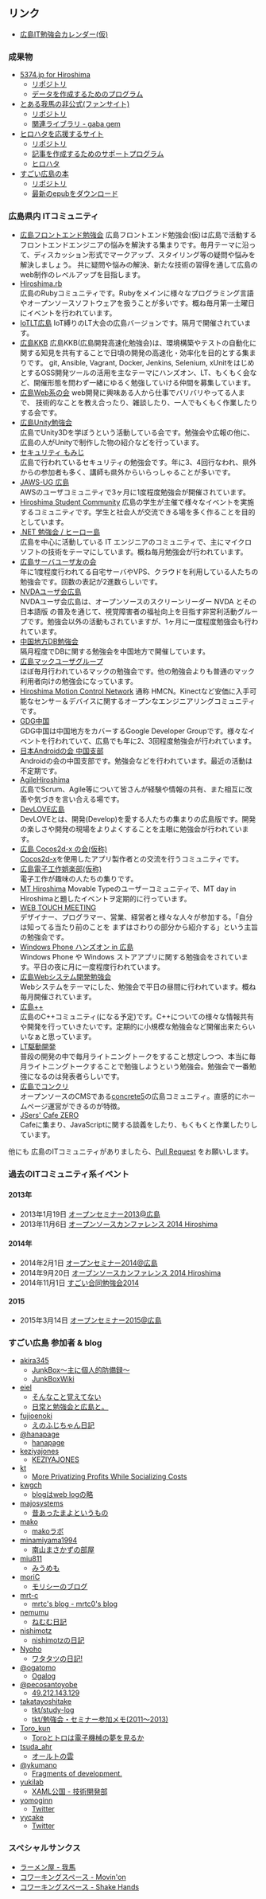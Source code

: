 ---
---
## リンク

* [広島IT勉強会カレンダー(仮)](https://www.google.com/calendar/embed?src=5udlp7brhcnbuv0mq7t0jcmh04@group.calendar.google.com&ctz=Asia/Tokyo)


### 成果物

* [5374.jp for Hiroshima](http://hiroshima.5374.jp/)
  * [リポジトリ](https://github.com/great-h/5374)
  * [データを作成するためのプログラム](https://github.com/great-h/5374-csv-generator-in-hiroshima)
* [とある我馬の非公式(ファンサイト)](http://gaba.eiel.info)
  * [リポジトリ](https://github.com/eiel/gaba.eiel.info)
  * [関連ライブラリ - gaba gem](https://github.com/eiel/gaba)
* [ヒロハタを応援するサイト](/hirohata/)
  * [リポジトリ](https://github.com/great-h/hirohata)
  * [記事を作成するためのサポートプログラム](https://github.com/great-h/hirohata-reporter)
  * [ヒロハタ](http://hiro-hata.com/)
* [すごい広島の本](http://great-h-book.eiel.info/)
  * [リポジトリ](https://github.com/great-h/great-h-book)
  * [最新のepubをダウンロード](http://great-h-book.eiel.info/great-h-book.epub)

### 広島県内 ITコミュニティ

* [広島フロントエンド勉強会](https://hfe.connpass.com/) 広島フロントエンド勉強会(仮)は広島で活動するフロントエンドエンジニアの悩みを解決する集まりです。毎月テーマに沿って、ディスカッション形式でマークアップ、スタイリング等の疑問や悩みを解決しましょう。 共に疑問や悩みの解決、新たな技術の習得を通して広島のweb制作のレベルアップを目指します。
* [Hiroshima.rb](http://hiroshimarb.github.io/)<br>広島のRubyコミュニティです。Rubyをメインに様々なプログラミング言語やオープンソースソフトウェアを扱うことが多いです。概ね毎月第一土曜日にイベントを行われています。
* [IoTLT広島](https://www.facebook.com/groups/976816062402231/) IoT縛りのLT大会の広島バージョンです。隔月で開催されています。
* [広島KKB](https://h-kkb.connpass.com/) 広島KKB(広島開発高速化勉強会)は、環境構築やテストの自動化に関する知見を共有することで日頃の開発の高速化・効率化を目的とする集まりです。 git, Ansible, Vagrant, Docker, Jenkins, Selenium, xUnitをはじめとするOSS開発ツールの活用を主なテーマにハンズオン、LT、もくもく会など、開催形態を問わず一緒にゆるく勉強していける仲間を募集しています。
* [広島Web系の会](https://hiroweb.connpass.com/) web開発に興味ある人から仕事でバリバリやってる人まで、 技術的なことを教え合ったり、雑談したり、一人でもくもく作業したりする会です。
* [広島Unity勉強会](http://hiroshima-unity.jimdo.com/)<br>広島でUnity3Dを学ぼうという活動している会です。勉強会や広報の他に、広島の人がUnityで制作した物の紹介などを行っています。
* [セキュリティ もみじ](https://sites.google.com/site/secmomiji/)<br>広島で行われているセキュリティの勉強会です。年に3、4回行なわれ、県外からの参加者も多く、講師も県外からいらっしゃることが多いです。
* [JAWS-UG 広島](http://jaws-ug.jp/bc/hiroshima/)<br>AWSのユーザコミュニティで3ヶ月に1度程度勉強会が開催されています。
* [Hiroshima Student Community](https://hsc.connpass.com/) 広島の学生が主催で様々なイベントを実施するコミュニティです。学生と社会人が交流できる場を多く作ることを目的としています。
* [.NET 勉強会 / ヒーロー島](http://heroshima.jp/)<br>広島を中心に活動している IT エンジニアのコミュニティで、主にマイクロソフトの技術をテーマにしています。概ね毎月勉強会が行われています。
* [広島サーバユーザ友の会](http://server-h.github.io/)<br>年に1度程度行われてる自宅サーバやVPS、クラウドを利用している人たちの勉強会です。回数の表記が2進数らしいです。
* [NVDAユーザ会広島](http://ja.nishimotz.com/nvda_hiroshima)<br>NVDAユーザ会広島は、オープンソースのスクリーンリーダー NVDA とその 日本語版 の普及を通じて、視覚障害者の福祉向上を目指す非営利活動グループです。勉強会以外の活動もされていますが、1ヶ月に一度程度勉強会も行われています。
* [中国地方DB勉強会](http://dbstudychugoku.github.io/)<br>隔月程度でDBに関する勉強会を中国地方で開催しています。
* [広島マックユーザグループ](http://hiroshima.mac-ug.net/)<br>ほぼ毎月行われているマックの勉強会です。他の勉強会よりも普通のマック利用者向けの勉強会になっています。
* [Hiroshima Motion Control Network](https://www.facebook.com/HiroshimaMotionControlNetwork) 通称 HMCN。Kinectなど安価に入手可能なセンサー＆デバイスに関するオープンなエンジニアリングコミュニティです。
* [GDG中国](https://sites.google.com/site/gdgchugokuofficial/)<br>GDG中国は中国地方をカバーするGoogle Developer Groupです。様々なイベントを行われていて、広島でも年に2、3回程度勉強会が行われています。
* [日本Androidの会 中国支部](http://www.android-group.jp/index.php?%A5%EF%A1%BC%A5%AD%A5%F3%A5%B0%A5%B0%A5%EB%A1%BC%A5%D7%2F%C3%E6%B9%F1%BB%D9%C9%F4)<br>Androidの会の中国支部です。勉強会などを行われています。最近の活動は不定期です。
* [AgileHiroshima](https://www.facebook.com/AgileHiroshima/)<br>広島でScrum、Agile等について皆さんが経験や情報の共有、また相互に改善や気づきを言い合える場です。
* [DevLOVE広島](https://www.facebook.com/groups/657965497630510/)<br>DevLOVEとは、開発(Develop)を愛する人たちの集まりの広島版です。開発の楽しさや開発の現場をよりよくすることを主眼に勉強会が行われています。
* [広島 Cocos2d-x の会(仮称)](http://hsc2dx.sblo.jp)<br>[Cocos2d-x](http://www.cocos2d-x.org/)を使用したアプリ製作者との交流を行うコミュニティです。
* [広島電子工作娯楽部(仮称)](https://www.facebook.com/groups/359376677490481/)<br>電子工作が趣味の人たちの集りです。
* [MT Hiroshima](https://www.mt-hiroshima.net) Movable Typeのユーザーコミュニティで、MT day in Hiroshimaと題したイベントヲ定期的に行っています。
* [WEB TOUCH MEETING](http://webtouchmeeting.com/)<br>デザイナー、プログラマー、営業、経営者と様々な人々が参加する。「自分は知ってる当たり前のことを
まずはさわりの部分から紹介する」という主旨の勉強会です。
* [Windows Phone ハンズオン in 広島](https://www.facebook.com/groups/273162962715808/)<br>Windows Phone や Windows ストアアプリに関する勉強会をされています。平日の夜に月に一度程度行われています。
* [広島Webシステム開発勉強会](https://twitter.com/hwebsys)<br>Webシステムをテーマにした、勉強会で平日の昼間に行われています。概ね毎月開催されています。
* [広島++](http://hiroshima-plus-plus.github.io/)<br>広島のC++コミュニティ(になる予定)です。C++についての様々な情報共有や開発を行っていきたいです。定期的に小規模な勉強会など開催出来たらいいなぁと思っています。
* [LT駆動開発](http://ltdd.doorkeeper.jp/)<br>普段の開発の中で毎月ライトニングトークをすること想定しつつ、本当に毎月ライトニングトークすることで勉強しようという勉強会。勉強会で一番勉強になるのは発表者らしいです。
* [広島でコンクリ](https://www.facebook.com/groups/concrete5hiroshima/)<br>オープンソースのCMSである[concrete5](http://concrete5-japan.org/)の広島コミュニティ。直感的にホームページ運営ができるのが特徴。
* [JSers' Cafe ZERO](http://jczero.doorkeeper.jp)<br>Cafeに集まり、JavaScriptに関する談義をしたり、もくもくと作業したりしています。


他にも 広島のITコミュニティがありましたら、[Pull Request](https://github.com/great-h/great-h.github.io/pulls) をお願いします。


### 過去のITコミュニティ系イベント

#### 2013年

* 2013年1月19日 [オープンセミナー2013@広島](http://osh-web.github.io/2013/)
* 2013年11月6日 [オープンソースカンファレンス 2014 Hiroshima](http://www.ospn.jp/osc2013-hiroshima/)

#### 2014年

* 2014年2月1日 [オープンセミナー2014@広島](http://osh-2014.github.io/)
* 2014年9月20日 [オープンソースカンファレンス 2014 Hiroshima](http://www.ospn.jp/osc2014-hiroshima/)
* 2014年11月1日 [すごい合同勉強会2014](https://github.com/LTDD/Sessions/wiki/%E3%81%99%E3%81%94%E3%81%84%E5%90%88%E5%90%8C%E5%8B%89%E5%BC%B7%E4%BC%9A2014)

#### 2015

* 2015年3月14日 [オープンセミナー2015@広島](http://osh-web.github.io/2015/)


### すごい広島 参加者 & blog

* [akira345](https://github.com/akira345)
  * [JunkBox～主に個人的防備録～](http://akira-junkbox.blogspot.jp)
  * [JunkBoxWiki](http://www.wicurio.com/junkbox/)
* [eiel](http://eiel.info/)
  * [そんなこと覚えてない](http://blog.eiel.info/)
  * [日常と勉強会と広島と。](http://eielh-life.tumblr.com/)
* [fujioenoki](https://github.com/fujioenoki)
  * [えのふじちゃん日記](http://enofujityan.tumblr.com/)
* [@hanapage](https://twitter.com/hanapage)
  * [hanapage](http://hanapage.wordpress.com/)
* [keziyajones](https://github.com/keziyajones)
  * [KEZIYAJONES](http://keziyajones.jp/)
* [kt](https://twitter.com/kt_kyoto)
  * [More Privatizing Profits While Socializing Costs](http://goldbergvariations.tumblr.com/)
* [kwgch](http://twitter.com/ducky19999)
  * [blogはweb logの略](http://kwgch.github.io/)
* [majosystems](https://github.com/majosystems)
  * [昔あったまよというもの](http://majosystems.com/)
* [mako](https://github.com/makowis)
  * [makoラボ](http://mako-wis.hatenablog.com/)
* [minamiyama1994](https://github.com/minamiyama1994)
  * [南山まさかずの部屋](http://b-world.org/)
* [miu811](https://github.com/miu811)
  * [みうめも](http://miu811.blogspot.jp/)
* [moriC](https://github.com/moriC)
  * [モリシーのブログ](http://moric.github.io/)
* [mrt-c](https://github.com/mrt-k)
  * [mrtc's blog - mrtc0's blog](http://mrt-k.github.io/)
* [nemumu](https://github.com/nemumu)
  * [ねむむ日記](http://nemumu.hateblo.jp/)
* [nishimotz](https://github.com/nishimotz)
  * [nishimotzの日記](http://d.nishimotz.com)
* [Nyoho](http://nyoho.jp/)
  * [ワタタツの日記!](http://nyoho.jp/diary/)
* [@ogatomo](https://twitter.com/ogatomo)
  * [Ogalog](http://blog.ogatomo.com/)
* [@pecosantoyobe](https://twitter.com/pecosantoyobe)
  * [49.212.143.129](http://tfrkd.org/)
* [takatayoshitake](http://twitter.com/takatayoshitake)
  * [tkt/study-log](http://tkt-study.tumblr.com/)
  * [tkt/勉強会・セミナー参加メモ(2011～2013)](http://tktstudy.blogspot.jp/)
* [Toro_kun](https://twitter.com/Toro_kun)
  * [Toroとトロは電子機械の夢を見るか](http://106n.net/toro/blog/)
* [tsuda_ahr](http://twitter.com/tsuda_ahr)
  * [オールトの雲](http://ooltcloud.expressweb.jp/)
* [@ykumano](https://twitter.com/ykumano/)
  * [Fragments of development.](http://ykumano.tumblr.com/)
* [yukilab](https://twitter.com/yukilab)
  * [XAML公国 - 技術開発部](http://yukilab3.blog.fc2.com/)
* [yomoginn](https://github.com/yomoginn)
  * [Twitter](https://twitter.com/moriyomogi)
* [yycake](https://github.com/yycake)
  * [Twitter](https://twitter.com/yy_no4)

### スペシャルサンクス

* [ラーメン屋 - 我馬](http://www.gaba-2000.com/)
* [コワーキングスペース - Movin'on](http://coworking-hiroshima.com/)
* [コワーキングスペース - Shake Hands](http://www.shakehands.jp/)


###
